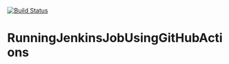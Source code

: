 [![Build Status](http://35.232.120.3:8080/job/Test%20Github%20Workflow/badge/icon)](http://35.232.120.3:8080/job/Test%20Github%20Workflow/)

# RunningJenkinsJobUsingGitHubActions
